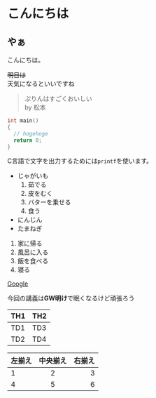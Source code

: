 # こんにちは
## やぁ
こんにちは。

~~明日は~~  
天気になるといいですね

>ぷりんはすごくおいしい  
>by 松本
``` c
int main()
{
  // hogehoge
  return 0;
}
```
C言語で文字を出力するためには`printf`を使います。

- じゃがいも
    1. 茹でる
    1. 皮をむく
    1. バターを乗せる
    1. 食う
- にんじん
- たまねぎ

1. 家に帰る
1. 風呂に入る
1. 飯を食べる
1. 寝る

[Google](https://www.google.co.jp/)

今回の講義は**GW明け**で眠くなるけど頑張ろう

| TH1 | TH2 |
----|----
| TD1 | TD3 |
| TD2 | TD4 |

| 左揃え | 中央揃え | 右揃え |
|:---|:---:|---:|
|1 |2 |3 |
|4 |5 |6 |
